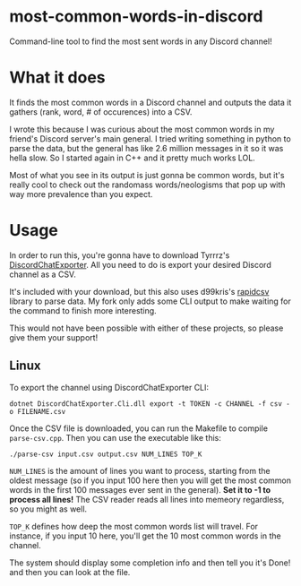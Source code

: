 # most-common-words-in-discord
Command-line tool to find the most sent words in any Discord channel!

# What it does
It finds the most common words in a Discord channel and outputs the data it gathers (rank, word, # of occurences) into a CSV.

I wrote this because I was curious about the most common words in my friend's Discord server's main general. I tried writing something in python to parse the data, but the general has like 2.6 million messages in it so it was hella slow. So I started again in C++ and it pretty much works LOL. 

Most of what you see in its output is just gonna be common words, but it's really cool to check out the randomass words/neologisms that pop up with way more prevalence than you expect.


# Usage
In order to run this, you're gonna have to download Tyrrrz's [DiscordChatExporter](https://github.com/Tyrrrz/DiscordChatExporter). All you need to do is export your desired Discord channel as a CSV.

It's included with your download, but this also uses d99kris's [rapidcsv](https://github.com/d99kris/rapidcsv) library to parse data. My fork only adds some CLI output to make waiting for the command to finish more interesting.

This would not have been possible with either of these projects, so please give them your support!

## Linux
To export the channel using DiscordChatExporter CLI:
```
dotnet DiscordChatExporter.Cli.dll export -t TOKEN -c CHANNEL -f csv -o FILENAME.csv
```
Once the CSV file is downloaded, you can run the Makefile to compile `parse-csv.cpp`. Then you can use the executable like this:
```
./parse-csv input.csv output.csv NUM_LINES TOP_K
```
`NUM_LINES` is the amount of lines you want to process, starting from the oldest message (so if you input 100 here then you will get the most common words in the first 100 messages ever sent in the general). **Set it to -1 to process all lines!** The CSV reader reads all lines into memeory regardless, so you might as well.

`TOP_K` defines how deep the most common words list will travel. For instance, if you input 10 here, you'll get the 10 most common words in the channel.

The system should display some completion info and then tell you it's Done! and then you can look at the file.
